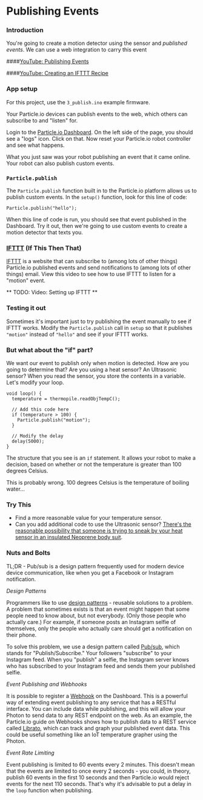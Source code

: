 # Publishing Events


### Introduction

You're going to create a motion detector using the sensor and _published events_. We can use a web integration to carry this event 

####[YouTube: Publishing Events](https://youtu.be/j-P8RYhwk3c?list=PL6EGewlWkUIBzgkgeVXeXmx9rVw0wkJYB)

####[YouTube: Creating an IFTTT Recipe](https://youtu.be/jvPUKNYHOAo?list=PL6EGewlWkUIBzgkgeVXeXmx9rVw0wkJYB)


### App setup

For this project, use the `3_publish.ino` example firmware.

Your Particle.io devices can publish events to the web, which others can subscribe to and "listen" for.

Login to the [Particle.io Dashboard](https://dashboard.particle.io). On the left side of the page, you should see a "logs" icon. Click on that. Now reset your Particle.io robot controller and see what happens. 

What you just saw was your robot publishing an event that it came online. Your robot can also publish custom events. 

### `Particle.publish`

The `Particle.publish` function built in to the Particle.io platform allows us to publish custom events. In the `setup()` function, look for this line of code:

```
Particle.publish("hello");
```

When this line of code is run, you should see that event published in the Dashboard. Try it out, then we're going to use custom events to create a motion detector that texts you.

### [IFTTT](https://ifttt.com) (If This Then That)

[IFTTT](https://ifttt.com) is a website that can subscribe to (among lots of other things) Particle.io published events and send notifications to (among lots of other things) email. View this video to see how to use IFTTT to listen for a "motion" event.

** TODO: Video: Setting up IFTTT **

### Testing it out

Sometimes it's important just to try publishing the event manually to see if IFTTT works. Modify the `Particle.publish` call in `setup` so that it publishes `"motion"` instead of `"hello"` and see if your IFTTT works.

### But what about the "if" part?

We want our event to publish only when motion is detected. How are you going to determine that? Are you using a heat sensor? An Ultrasonic sensor? When you read the sensor, you store the contents in a variable. Let's modify your loop.

```
void loop() {
  temperature = thermopile.readObjTempC();
  
  // Add this code here
  if (temperature > 100) {
    Particle.publish("motion");
  }
  
  // Modify the delay
  delay(5000);
}
```

The structure that you see is an `if` statement. It allows your robot to make a decision, based on whether or not the temperature is greater than 100 degrees Celsius.

This is probably wrong. 100 degrees Celsius is the temperature of boiling water...

### Try This

- Find a more reasonable value for your temperature sensor.
- Can you add additional code to use the Ultrasonic sensor? [There's the reasonable possibility that someone is trying to sneak by your heat sensor in an insulated Neoprene body suit](https://5wordmoviereviews.files.wordpress.com/2012/12/sneakers_aykroyd_redford_poitier.jpg).

### Nuts and Bolts

TL;DR - Pub/sub is a design pattern frequently used for modern device device communication, like when you get a Facebook or Instagram notification.

_*Design Patterns*_

Programmers like to use [design patterns](https://en.wikipedia.org/wiki/Design_pattern) - reusable solutions to a problem. A problem that sometimes exists is that an event might happen that some people need to know about, but not everybody. (Only those people who actually care.) For example, if someone posts an Instagram selfie of themselves, only the people who actually care should get a notification on their phone. 

To solve this problem, we use a design pattern called [Pub/sub](https://en.wikipedia.org/wiki/Publish%E2%80%93subscribe_pattern), which stands for "Publish/Subscribe." Your followers "subscribe" to your Instagram feed. When you "publish" a selfie, the Instagram server knows who has subscribed to your Instagram feed and sends them your published selfie.

_*Event Publishing and Webhooks*_

It is possible to register a [Webhook](https://docs.particle.io/guide/tools-and-features/webhooks/) on the Dashboard. This is a powerful way of extending event publishing to any service that has a RESTful interface. You can include data while publishing, and this will allow your Photon to send data to any REST endpoint on the web. As an example, the Particle.io guide on Webhooks shows how to publish data to a REST service called [Librato](https://www.librato.com/), which can track and graph your published event data. This could be useful something like an IoT temperature grapher using the Photon.

_Event Rate Limiting_

Event publishing is limited to 60 events every 2 minutes. This doesn't mean that the events are limited to once every 2 seconds - you could, in theory, publish 60 events in the first 10 seconds and then Particle.io would reject events for the next 110 seconds. That's why it's advisable to put a delay in the `loop` function when publishing.